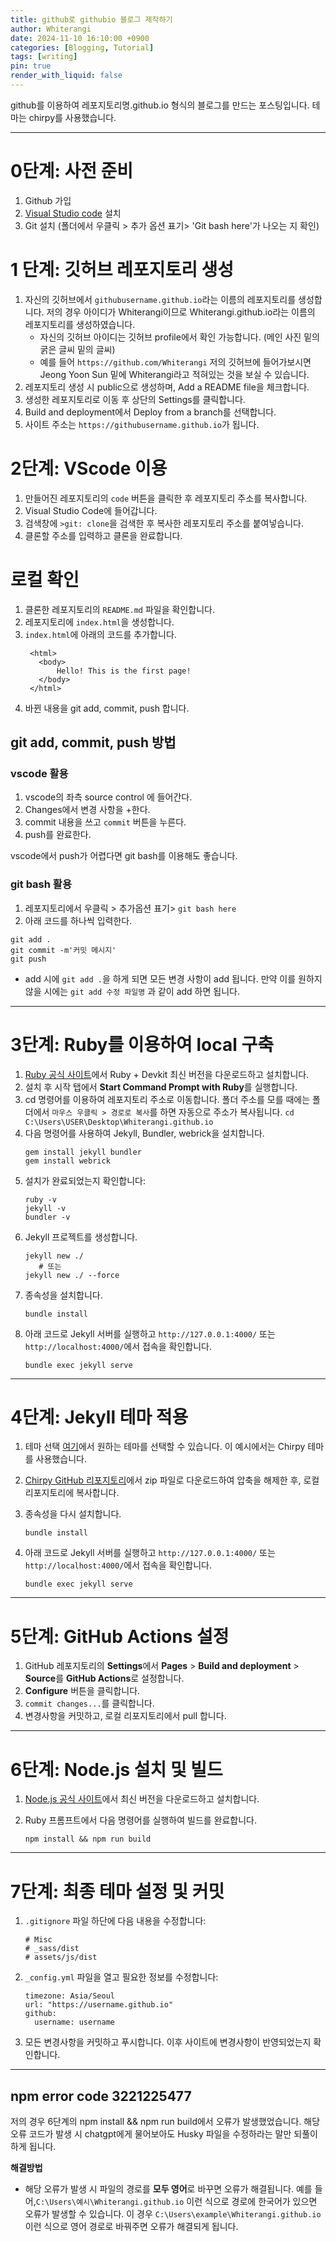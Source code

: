```yaml
---
title: github로 githubio 블로그 제작하기
author: Whiterangi
date: 2024-11-10 16:10:00 +0900
categories: [Blogging, Tutorial]
tags: [writing]
pin: true
render_with_liquid: false
---
```


github를 이용하여 레포지토리명.github.io 형식의 블로그를 만드는 포스팅입니다.
테마는 chirpy를 사용했습니다.

<hr>

# 0단계: 사전 준비
1. Github 가입
2. [Visual Studio code](https://code.visualstudio.com/) 설치
3. Git 설치 (폴더에서 우클릭 > 추가 옵션 표기> 'Git bash here'가 나오는 지 확인)

# 1 단계: 깃허브 레포지토리 생성
1. 자신의 깃허브에서 ```githubusername.github.io```라는 이름의 레포지토리를 생성합니다. 저의 경우 아이디가 Whiterangi이므로 Whiterangi.github.io라는 이름의 레포지토리를 생성하였습니다.
   - 자신의 깃허브 아이디는 깃허브 profile에서 확인 가능합니다. (메인 사진 밑의 굵은 글씨 밑의 글씨)
   - 예를 들어 ```https://github.com/Whiterangi``` 저의 깃허브에 들어가보시면 Jeong Yoon Sun 밑에 Whiterangi라고 적혀있는 것을 보실 수 있습니다. 
2. 레포지토리 생성 시 public으로 생성하며, Add a README file을 체크합니다.
3. 생성한 레포지토리로 이동 후 상단의 Settings를 클릭합니다.
4. Build and deployment에서 Deploy from a branch를 선택합니다. 
5. 사이트 주소는 ```https://githubusername.github.io```가 됩니다. 

# 2단계: VScode 이용
1. 만들어진 레포지토리의 ```code``` 버튼을 클릭한 후 레포지토리 주소를 복사합니다.  
2. Visual Studio Code에 들어갑니다. 
3. 검색창에 ```>git: clone```을 검색한 후 복사한 레포지토리 주소를 붙여넣습니다. 
4. 클론할 주소를 입력하고 클론을 완료합니다.

# 로컬 확인
1. 클론한 레포지토리의 ```README.md``` 파일을 확인합니다.
2. 레포지토리에 ```index.html```을 생성합니다.
3. ```index.html```에 아래의 코드를 추가합니다.
   ```
    <html>
	  <body>
		  Hello! This is the first page!
	  </body>
    </html>
   ```
4. 바뀐 내용을 git add, commit, push 합니다.

## git add, commit, push 방법
### vscode 활용
1. vscode의 좌측 source control 에 들어간다.
2. Changes에서 변경 사항을 +한다.
3. commit 내용을 쓰고 ```commit``` 버튼을 누른다.
4. push를 완료한다.

vscode에서 push가 어렵다면 git bash를 이용해도 좋습니다.
### git bash 활용
1. 레포지토리에서 우클릭 > 추가옵션 표기> ```git bash here```
2. 아래 코드를 하나씩 입력한다.
```
git add . 
git commit -m'커밋 메시지'
git push
```
- add 시에 ```git add .```을 하게 되면 모든 변경 사항이 add 됩니다. 만약 이를 원하지 않을 시에는 ```git add 수정 파일명``` 과 같이 add 하면 됩니다.


<hr>

# 3단계: Ruby를 이용하여 local 구축
1. [Ruby 공식 사이트](https://rubyinstaller.org/)에서 Ruby + Devkit 최신 버전을 다운로드하고 설치합니다.
2. 설치 후 시작 탭에서 **Start Command Prompt with Ruby**를 실행합니다.
3. cd 명령어를 이용하여 레포지토리 주소로 이동합니다. 폴더 주소를 모를 때에는 폴더에서 ```마우스 우클릭 > 경로로 복사```를 하면 자동으로 주소가 복사됩니다. 
   ```cd C:\Users\USER\Desktop\Whiterangi.github.io```
4. 다음 명령어를 사용하여 Jekyll, Bundler, webrick을 설치합니다.
   ```
   gem install jekyll bundler
   gem install webrick
   ```
5. 설치가 완료되었는지 확인합니다:
   ```
   ruby -v
   jekyll -v
   bundler -v
   ```
6. Jekyll 프로젝트를 생성합니다.
   ```
   jekyll new ./
      # 또는
   jekyll new ./ --force
   ```
7. 종속성을 설치합니다.
   ```
   bundle install
   ```
8. 아래 코드로 Jekyll 서버를 실행하고 ```http://127.0.0.1:4000/``` 또는 ```http://localhost:4000/```에서 접속을 확인합니다.
   ```
   bundle exec jekyll serve
   ```

<hr>

# 4단계: Jekyll 테마 적용

1. 테마 선택
[여기](http://jekyllthemes.org)에서 원하는 테마를 선택할 수 있습니다. 이 예시에서는 Chirpy 테마를 사용했습니다.

2. [Chirpy GitHub 리포지토리](https://github.com/cotes2020/jekyll-theme-chirpy)에서 zip 파일로 다운로드하여 압축을 해제한 후, 로컬 리포지토리에 복사합니다.
3. 종속성을 다시 설치합니다.
   ```
   bundle install
   ```
4. 아래 코드로 Jekyll 서버를 실행하고 ```http://127.0.0.1:4000/``` 또는 ```http://localhost:4000/```에서 접속을 확인합니다.
   ```
   bundle exec jekyll serve
   ```

<hr>

# 5단계: GitHub Actions 설정

1. GitHub 레포지토리의 **Settings**에서 **Pages** > **Build and deployment** > **Source**를 **GitHub Actions**로 설정합니다.
2. **Configure** 버튼을 클릭합니다.
3. ```commit changes...```를 클릭합니다.
4. 변경사항을 커밋하고, 로컬 리포지토리에서 pull 합니다.

<hr>

# 6단계: Node.js 설치 및 빌드
1. [Node.js 공식 사이트](https://nodejs.org/)에서 최신 버전을 다운로드하고 설치합니다.

2. Ruby 프롬프트에서 다음 명령어를 실행하여 빌드를 완료합니다.
   ```
   npm install && npm run build
   ```

<hr>

# 7단계: 최종 테마 설정 및 커밋

1. `.gitignore` 파일 하단에 다음 내용을 수정합니다:
   ```
   # Misc
   # _sass/dist
   # assets/js/dist
   ```
2. `_config.yml` 파일을 열고 필요한 정보를 수정합니다:
   ```
   timezone: Asia/Seoul
   url: "https://username.github.io"
   github:
     username: username
   ```
3. 모든 변경사항을 커밋하고 푸시합니다. 이후 사이트에 변경사항이 반영되었는지 확인합니다.

<hr>

## npm error code 3221225477
저의 경우 6단계의 npm install && npm run build에서 오류가 발생했었습니다. 해당 오류 코드가 발생 시 chatgpt에게 물어보아도 Husky 파일을 수정하라는 말만 되풀이하게 됩니다.

**해결방법**
- 해당 오류가 발생 시 파일의 경로를 **모두 영어**로 바꾸면 오류가 해결됩니다. 
예를 들어,```C:\Users\예시\Whiterangi.github.io``` 이런 식으로 경로에 한국어가 있으면 오류가 발생할 수 있습니다. 이 경우 ```C:\Users\example\Whiterangi.github.io``` 이런 식으로 영어 경로로 바꿔주면 오류가 해결되게 됩니다.